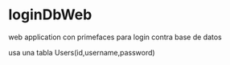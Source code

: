 # loginDbWeb
web application con primefaces para login contra base de datos 

usa una tabla Users(id,username,password) 
